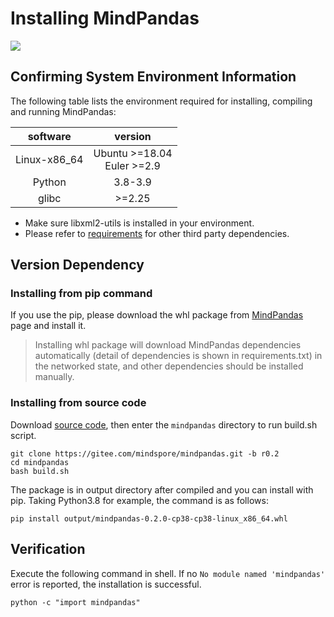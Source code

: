 # Installing MindPandas

<a href="https://gitee.com/mindspore/docs/blob/r2.0/docs/mindpandas/docs/source_en/mindpandas_install.md" target="_blank"><img src="https://mindspore-website.obs.cn-north-4.myhuaweicloud.com/website-images/r2.0/resource/_static/logo_source_en.png"></a>

## Confirming System Environment Information

The following table lists the environment required for installing, compiling and running MindPandas:

| software |             version              |
| :------: |:--------------------------------:|
|  Linux-x86_64 | Ubuntu \>=18.04<br/>Euler \>=2.9 |
|  Python  |             3.8-3.9              |
|  glibc  |             \>=2.25              |

- Make sure libxml2-utils is installed in your environment.
- Please refer to [requirements](https://gitee.com/mindspore/mindpandas/blob/r0.2/requirements.txt) for other third party dependencies.

## Version Dependency

### Installing from pip command

If you use the pip, please download the whl package from [MindPandas](https://www.mindspore.cn/versions/en) page and install it.

> Installing whl package will download MindPandas dependencies automatically (detail of dependencies is shown in requirements.txt) in the networked state, and other dependencies should be installed manually.

### Installing from source code

Download [source code](https://gitee.com/mindspore/mindpandas), then enter the `mindpandas` directory to run build.sh script.

```shell
git clone https://gitee.com/mindspore/mindpandas.git -b r0.2
cd mindpandas
bash build.sh
```

The package is in output directory after compiled and you can install with pip. Taking Python3.8 for example, the command is as follows:

```shell
pip install output/mindpandas-0.2.0-cp38-cp38-linux_x86_64.whl
```

## Verification

Execute the following command in shell. If no `No module named 'mindpandas'` error is reported, the installation is successful.

```shell
python -c "import mindpandas"
```
